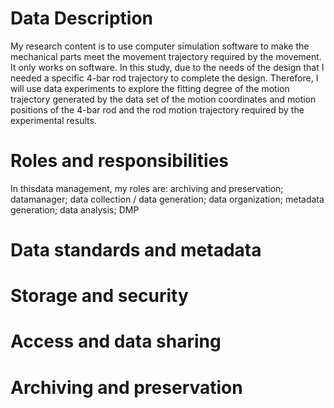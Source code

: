 # Data Description
My research content is to use computer simulation software to make the mechanical parts meet the movement trajectory required by the movement. It only works on software. In this study, due to the needs of the design that I needed a specific 4-bar rod trajectory to complete the design. Therefore, I will use data experiments to explore the fitting degree of the motion trajectory generated by the data set of the motion coordinates and motion positions of the 4-bar rod and the rod motion trajectory required by the experimental results.
# Roles and responsibilities
In thisdata management, my roles are: archiving and preservation; datamanager; data
collection / data generation; data organization; metadata generation; data analysis; DMP
# Data standards and metadata
# Storage and security
# Access and data sharing
# Archiving and preservation

